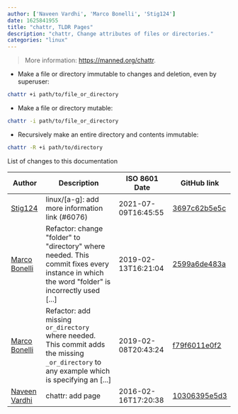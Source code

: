 ```yaml
---
author: ['Naveen Vardhi', 'Marco Bonelli', 'Stig124']
date: 1625841955
title: "chattr, TLDR Pages"
description: "chattr, Change attributes of files or directories."
categories: "linux"
---
```

> More information: <https://manned.org/chattr>.

- Make a file or directory immutable to changes and deletion, even by superuser:

```bash
chattr +i path/to/file_or_directory
```

- Make a file or directory mutable:

```bash
chattr -i path/to/file_or_directory
```

- Recursively make an entire directory and contents immutable:

```bash
chattr -R +i path/to/directory
```
List of changes to this documentation


Author | Description | ISO 8601 Date | GitHub link
------|-----|-----|-----
[Stig124](mailto:stigpro@outlook.fr) | linux/[a-g]: add more information link (#6076) | 2021-07-09T16:45:55 | [3697c62b5e5c](https://github.com/tldr-pages/tldr/commit/3697c62b5e5cd9bae7a99c591cb81d1ddcfbf792)
[Marco Bonelli](mailto:mb5.marcob@gmail.com) | Refactor: change "folder" to "directory" where needed. This commit fixes every instance in which the word "folder" is incorrectly used [...] | 2019-02-13T16:21:04 | [2599a6de483a](https://github.com/tldr-pages/tldr/commit/2599a6de483a70601ab17b29e0f18a5a8bdcaa12)
[Marco Bonelli](mailto:mb5.marcob@gmail.com) | Refactor: add missing `or_directory` where needed. This commit adds the missing `_or_directory` to any example which is specifying an [...] | 2019-02-08T20:43:24 | [f79f6011e0f2](https://github.com/tldr-pages/tldr/commit/f79f6011e0f298311848b5f38d66c309d4b92665)
[Naveen Vardhi](mailto:vardhi.naveen@gmail.com) | chattr: add page | 2016-02-16T17:20:38 | [10306395e5d3](https://github.com/tldr-pages/tldr/commit/10306395e5d3235ab05f00567e5d0e102414d21a)

